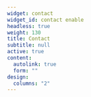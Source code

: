 ```yaml
---
widget: contact
widget_id: contact enable
headless: true
weight: 130
title: Contact
subtitle: null
active: true
content:
  autolink: true
  form: ""
design:
  columns: "2"
---
```

